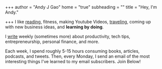 +++
author = "Andy J Gao"
home = "true"
subheading = ""
title = "Hey, I'm Andy."

+++
I like [reading](https://andyjgao.com/notes), fitness, making Youtube Videos, [traveling](https://itsamyandandy.xyz/), coming up with new business ideas, and **learning by doing**.

I [write](https://www.andyjgao.com/blog/) weekly (sometimes more) about productivity, tech tips, entrepreneurship, personal finance, and more.

Each week, I spend roughly 5-15 hours consuming books, articles, podcasts, and tweets. Then, every Monday, I send an email of the most interesting things I've learned to my email subscribers. Join Below!